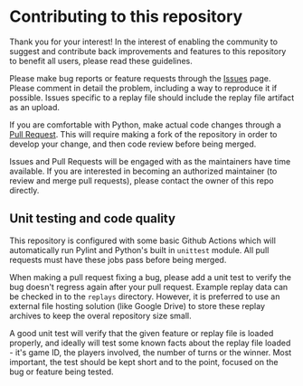 # Contributing to this repository

Thank you for your interest! In the interest of enabling the community to suggest and contribute back improvements and features to this repository to benefit all users, please read these guidelines.

Please make bug reports or feature requests through the [Issues](https://github.com/TarkanAl-Kazily/awbw_replay_parser/issues) page. Please comment in detail the problem, including a way to reproduce it if possible. Issues specific to a replay file should include the replay file artifact as an upload.

If you are comfortable with Python, make actual code changes through a [Pull Request](https://github.com/TarkanAl-Kazily/awbw_replay_parser/pulls). This will require making a fork of the repository in order to develop your change, and then code review before being merged.

Issues and Pull Requests will be engaged with as the maintainers have time available. If you are interested in becoming an authorized maintainer (to review and merge pull requests), please contact the owner of this repo directly.

## Unit testing and code quality

This repository is configured with some basic Github Actions which will automatically run Pylint and Python's built in `unittest` module. All pull requests must have these jobs pass before being merged.

When making a pull request fixing a bug, please add a unit test to verify the bug doesn't regress again after your pull request. Example replay data can be checked in to the `replays` directory. However, it is preferred to use an external file hosting solution (like Google Drive) to store these replay archives to keep the overal repository size small.

A good unit test will verify that the given feature or replay file is loaded properly, and ideally will test some known facts about the replay file loaded - it's game ID, the players involved, the number of turns or the winner. Most important, the test should be kept short and to the point, focused on the bug or feature being tested.
